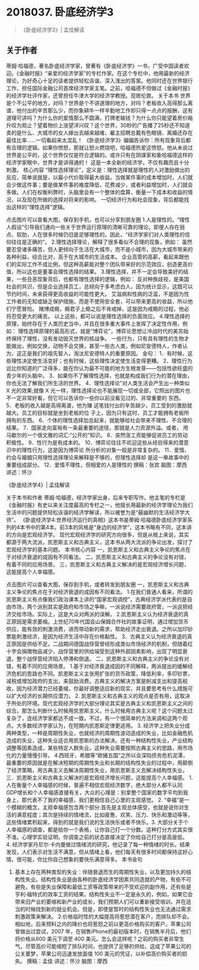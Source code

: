 # 2018037. 卧底经济学3
> 《卧底经济学3》| 孟佳解读

## 关于作者
蒂姆·哈福德，著名卧底经济学家，曾著有《卧底经济学》一书，广受中国读者欢迎。《金融时报》“亲爱的经济学家”的专栏作家。在这个专栏中，他用最新的经济理论，为好奇心十足的读者提供轻松诙谐、深入浅出的答案。他同时还在世界银行工作，担任国际金融公司首席经济学家主笔。之前，哈福德不但做过《金融时报》的经济学社评作家，还曾担任牛津大学的经济学教授。现居伦敦。
关于本书
世界是个不公平的地方，对吗？世界是个不讲道理的地方，对吗？老板收入高得那么离谱，他付出的辛苦那么少，而你象耕牛一样辛勤地工作却只得一点点的报酬，这有道理可讲吗？为什么你的爱情那么不圆满，打牌老输钱？为什么你只能望着房价飚升叹为观止？望着物价上涨望洋兴叹？这个世界，30秒的广告播了25秒还不知道卖的是什么、大城市的女人嫁出去越来越难、雇主招聘总戴有色眼镜、离婚还存在最佳比率……一切看起来太混乱！
《卧底经济学3》偏偏告诉你：所有现象背后都有合理的逻辑。如果你愤怒，那就让怒火燃烧吧，哈福德热爱这愤怒。他从未说过世界是公平的，这个世界仅仅是符合逻辑的。或许只有在阴谋家和象哈福德这样的经济学家眼中，世界才是讲得通的！
这是一本全新的经济学，不仅有趣而且十分刺激。
核心内容
“理性选择理论”，定义是：理性选择就是理性的人对激励做出的反应，简单说就是，以最小代价取得最大收益。当做某件事的成本增加时，人们就会少做这件事；要是做某件事的难度降低，花费减少，或者利益增加时，人们就会多做。人们在权衡利弊时，头脑里会有一个整体的盘算，衡量一下成本和收益的情况，以及现在所做的选择对将来的影响。
一切经济行为和社会现象，背后都能找出这样的“理性选择”逻辑。

点击图片可以查看大图，保存到手机，也可以分享到朋友圈
1.人是理性的。“理性人假设”引导我们通向一些关于世界运行原理的清晰可靠的理论。即便人存在弱点、软肋，人在很多时候仍旧是足够理性的。因此，“经济学家们对人类理性的信仰往往是正确的”。
2.理性选择理论，解释了很多看似不合理的现象，例如：
虽然要忍受诸多痛苦，但人更倾向于生活在大城市，而不是小城市，因为大城市带来的各种利益，综合比对，高于在大城市的生活成本。
企业高管的高薪，看起来跟他们的实际工作不成比例，但这种高薪能对整个团队带来好的示范效应，创造更高价值，所以这也是董事会理性选择的结果。
3.理性选择，并不一定会导致美好的结果，一些丑恶现象背后，也都有理性选择的逻辑，例如：
反对种族歧视，是美国社会的共识，但是企业选择员工，总倾向于多考虑白人，因为统计显示，这既可以节约时间，未来获得更高收益的可能性更大。
艾滋病和性病的泛滥，不是因为性工作者的无知或缺乏保护措施，而是不使用安全套，可以带来更高的收益，所以他们宁愿冒险。
赌博成瘾，瘾君子上瘾之后不肯戒掉，这是因为戒瘾的过程，他必将忍受更大的痛苦。
以上这些，都可以说是理性选择的负面效应。
4.理性选择的原理，始终存在于人类历史当中，并且在很多重大事件上发挥了决定性作用，例如：
理性选择原理的最高形式，就是“博弈论”，博弈论思想让冷战时代的美苏始终保持了理性，没有发动毁灭世界的核战争。
一些行为，只有具有理性的生物才能做出，例如交换，动物不会交换，甚至一些古人类，例如尼安德特人，作者认为，这正是我们的祖先智人，淘汰尼安德特人的重要原因。
金句：
1．有时候，这些理性决定使生活变好；也有时候，这些理性决定使生活变得更糟。
2．理性行为远比你知道的广泛得多，能在你认为最不可能的地方生根发芽——包括性欲旺盛的青少年的头脑中。
3．如果你不了解理性选择，也就是构成我们行为的潜在理由，你也无法了解我们所生活的世界。
4．理性选择论”对人类生活会产生出一种类似 X 光的效果;就像 X 光一样，理性选择论也不能展现一切或全部，它照出的图片也不一定非常好看，但它可以告诉你一些你以前没看见过的、非常重要的 东西。
5．老板的收入越是高得离谱，他为赚 这笔钱付出的辛苦越少，员工受到的激励就越大。员工的目标就是坐到老板的位 子上，因为只有这时，员工才能拥有老板所拥有的东西。
6．个体的理性选择加总起来，就能够给社会带来不理性、不合理的结果。
7．国家走向富裕有一条最重要的途径，那就是人力资源外溢。或者， 用马歇尔的一个很文雅的词汇:“公开的”知识。
8．突然涨工资能够促进员工的劳动积极性。
9．性行为是有成本的。
10．博弈论往往不欢迎这些从经验得来的潜意识中的理性行为，这是因为博弈论 所分析的对象一般是非常复杂的。
11．爱情、约会与婚姻只用理性选择理论来解释是不够的，但理性选择却 是这一串故事中的重要组成部分。
12．爱情不理性，但相爱的人是理性的
撰稿：张宾 
脑图：摩西
讲述：怀沙


《卧底经济学4》| 孟佳解读

关于本书和作者
蒂姆·哈福德，经济学家出身，后来专职写作。他主笔的专栏是《金融时报》有史以来关注度最高的专栏之一，他擅长用最新的经济学理论为我们生活中的问题提供轻松诙谐的经济学解读，所以被誉为是“最幽默的生活经济学大师”。
《卧底经济学4:世界经济运行的真相》这本书是蒂姆·哈福德卧底经济学家系列的4本书中的第4本。前3本的风格是“身边的经济学”，这本书略有不同，这本讲的方向是宏观经济学。
现代宏观经济学的研究方向很多，但是从根上来说，其实都源于两大流派，凯恩斯主义和古典主义，这本书从两大流派的争论出发，探讨了宏观经济学的基本问题。
本书核心内容
一，凯恩斯主义和古典主义争论的焦点在于对经济衰退的成因有不同看法。
二，凯恩斯主义和古典主义的争论没有对错，有着不同的应用场景。
三，凯恩斯主义和古典主义解决的是宏观经济增长问题，这能提高个人幸福感。

点击图片可以查看大图，保存到手机，或者转发到朋友圈
一，凯恩斯主义和古典主义争论的焦点在于对经济衰退的成因有不同看法。
1.在我们普通人看来，所谓的凯恩斯主义有点像我们政治课本上讲的“国家宏观调控”，古典经济学派代表的是自由市场，两个派别其实是政府和市场之争嘛，一派说经济需要政府管，一派说把经济交给市场。实际上，这是大众对两派的误解。
2.凯恩斯主义认为经济衰退的真正原因是需求萎缩。上世纪70年代国会山保姆合作社的故事证明，通过增加货币供应，能有效的刺激消费，进而带动新的需求，帮助经济走出衰退。之所以加印钞票能刺激经济，是因为经济生活中存在价格黏性。
3．古典主义认为经济衰退的真正原因是供给不足。二战期间德国战俘营曾经形成类似市场经济的机制，但随着红十字会捐赠物品减少，战俘营里的供给端受到这种外部因素影响，出现了明显衰退，整个战俘营经济陷入停滞和倒退。
二，凯恩斯主义和古典主义的争论没有对错，有着不同的应用场景。
1.基于对经济衰退成因的不同解释，两派提出的缓解经济危机的思路也不同。凯恩斯主义主张用扩张的货币政策，降低利率，多印钞票，减税或增加政府的支出，来鼓励消费。古典主义的解决方案是削减支出和提高税收，因为经济潜力已经萎缩，你最好调整适应新的现实，并且要思考有什么措施可以扩大经济的长期供应潜力。
2. 凯恩斯主义和古典主义的观点是否有用，这取决于所处的环境。现代宏观经济学的大部分理论其实是古典主义和凯恩斯主义之间的综合。那怎么判断什么时候用凯恩斯主义，什么时候用古典主义呢？这个问题太过复杂了，连经济学家都达不成一致。不过，有一个很简单的方法来调和这两个观点。大多数经济学家认为，在短期内凯恩斯定律更适用。
3. 经济学上把失业分成两种类型，一种是周期性失业，也就经济的周期性波动造成的失业，比如金融危机造成的失业，这种失业适合用凯恩斯的办法解决。还有一种结构性失业，产业结构调整等因素造成，某些特定人群失业。这种失业需要按照古典主义的思路，用市场化的力量慢慢引导。
4.西班牙、希腊等“欧猪五国”之所以会深陷债务危机泥潭，最重要的原因就是在解决短期的周期性失业和长期的结构性失业的过程中，用颠倒了经济策略，用古典主义去解决周期性失业，用凯恩斯主义去解决结构性失业。
三．凯恩斯主义和古典主义解决的是宏观经济增长问题，这能提高个人幸福感。
1.人在衡量个人幸福感的时候，普遍不相信宏观经济数字，绝大部分人都不认同GDP增长和个人幸福感直接有关，大众的心理是：别拿整个国家的数字平均到我身上，那代表不了我的幸福感，我们更相信自己心里的主观感觉。
2. “幸福”是一个模糊的概念，主观幸福感包含两个部分:首先是主观总体感受，也就是说你对生活的满意程度；其次是持续的情绪流，比如疲惫、欢笑、压力、快乐和激动等等，这些情绪累积起来，得到的就是我们说的生活快乐或者不快乐。3. 大部分关于个人幸福感的调查，都是给你一个表格，让你自己打一个分数。这种打分方式其实很不准。心理学实验证明，你调查之前的状态直接决定了你给自己打分是高是低。
4. 经济学家丹尼尔·卡内曼做过情绪流的研究，他记录了每一种情绪的时长。结果发现，人们表示对生活不满意，但从情绪上看，他们每天有很多时间都保持这好心情。很可能，你比你自己想象的要快乐满意得多。
本书金句
1. 基本上存在两种类型的失业：伴随衰退而生的周期性失业，以及更加持久的结构性失业。结构性失业是由各种的卧底经济学因素共同造就的产物，有些不可避免，有些是失业保障和最低工资等政策带来的不受欢迎的副作用，还有些是亨利·福特式的效率工资的结果。结构性失业不一定是永久的，例如，如果它会带来旧产业的萎缩和新产业的成长，我们预期人们可以重新接受培训，并在适当的时候找到新的就业机会。但是，即使是暂时的结构性失业也无法通过需求刺激政策来解决。
2.价格临时性的大幅提高将惹怒潜在客户，而排队却不会。相似地，后来预料之内的降价也将惹怒之前以更高价格购买的客户。苹果公司曾做出过尝试，2007 年，在销售iPhone的最初版本时，在销售半月后，他们将价格从600 美元下调至 400 美元。怎么会这样呢？之前的购买者非常生气，尽管高价可能缩短了排队时间，也提供了足够的供给。这成了苹果公司的公关噩梦，苹果公司迅速发放面值 100 美元的凭证，以补偿高价购买者的损失。
撰稿：孟佳
讲述：怀沙
脑图：摩西



